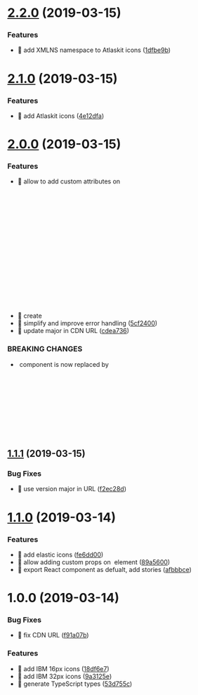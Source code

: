 # [2.2.0](https://github.com/streamich/iconista/compare/v2.1.0...v2.2.0) (2019-03-15)


### Features

* 🎸 add XMLNS namespace to Atlaskit icons ([1dfbe9b](https://github.com/streamich/iconista/commit/1dfbe9b))

# [2.1.0](https://github.com/streamich/iconista/compare/v2.0.0...v2.1.0) (2019-03-15)


### Features

* 🎸 add Atlaskit icons ([4e12dfa](https://github.com/streamich/iconista/commit/4e12dfa))

# [2.0.0](https://github.com/streamich/iconista/compare/v1.1.1...v2.0.0) (2019-03-15)


### Features

* 🎸 allow to add custom attributes on <svg> element ([a601562](https://github.com/streamich/iconista/commit/a601562))
* 🎸 create <Svg> component that loads SVG inline ([72cf2e3](https://github.com/streamich/iconista/commit/72cf2e3))
* 🎸 simplify and improve error handling ([5cf2400](https://github.com/streamich/iconista/commit/5cf2400))
* 🎸 update major in CDN URL ([cdea736](https://github.com/streamich/iconista/commit/cdea736))


### BREAKING CHANGES

* <Img> component is now replaced by <Svg>

## [1.1.1](https://github.com/streamich/iconista/compare/v1.1.0...v1.1.1) (2019-03-15)


### Bug Fixes

* 🐛 use version major in URL ([f2ec28d](https://github.com/streamich/iconista/commit/f2ec28d))

# [1.1.0](https://github.com/streamich/iconista/compare/v1.0.0...v1.1.0) (2019-03-14)


### Features

* 🎸 add elastic icons ([fe6dd00](https://github.com/streamich/iconista/commit/fe6dd00))
* 🎸 allow adding custom props on <img> element ([89a5600](https://github.com/streamich/iconista/commit/89a5600))
* 🎸 export React component as defualt, add stories ([afbbbce](https://github.com/streamich/iconista/commit/afbbbce))

# 1.0.0 (2019-03-14)


### Bug Fixes

* 🐛 fix CDN URL ([f91a07b](https://github.com/streamich/iconista/commit/f91a07b))


### Features

* 🎸 add IBM 16px icons ([18df6e7](https://github.com/streamich/iconista/commit/18df6e7))
* 🎸 add IBM 32px icons ([9a3125e](https://github.com/streamich/iconista/commit/9a3125e))
* 🎸 generate TypeScript types ([53d755c](https://github.com/streamich/iconista/commit/53d755c))
